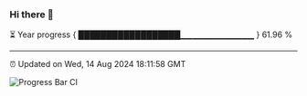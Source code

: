 ### Hi there 👋

⏳ Year progress { ██████████████████▁▁▁▁▁▁▁▁▁▁▁▁ } 61.96 %

---

⏰ Updated on Wed, 14 Aug 2024 18:11:58 GMT

![Progress Bar CI](https://github.com/Shyam-Makwana/GitHub-Actions-Demo/workflows/Progress%20Bar%20CI/badge.svg)
